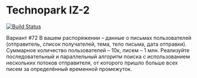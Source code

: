 # Technopark IZ-2

[![Build Status](https://travis-ci.com/xpewa/Technopark_IZ.svg?branch=main)](https://travis-ci.com/xpewa/Technopark_IZ)

Вариант #72
В вашем распоряжении – данные о письмах пользователей (отправитель, список получателей, тема, тело письма, дата отправки). Суммарное количество пользователей – 10к, писем – 1 млн. Реализуйте последовательный и параллельный алгоритм поиска с использованием нескольких потоков отправителя, от которого пришло больше всех писем за определённый временной промежуток.
